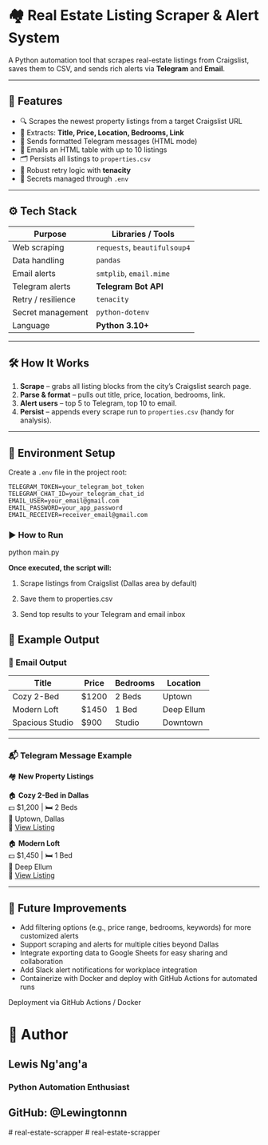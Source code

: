 # 🏘️ Real Estate Listing Scraper & Alert System

A Python automation tool that scrapes real-estate listings from Craigslist, saves them to CSV, and sends rich alerts via **Telegram** and **Email**.

---

## 📌 Features

- 🔍 Scrapes the newest property listings from a target Craigslist URL  
- 📄 Extracts: **Title, Price, Location, Bedrooms, Link**  
- 💬 Sends formatted Telegram messages (HTML mode)  
- 📧 Emails an HTML table with up to 10 listings  
- 🗂 Persists all listings to `properties.csv`  
- 🔁 Robust retry logic with **tenacity**  
- 🔐 Secrets managed through `.env`

---

## ⚙️ Tech Stack

| Purpose            | Libraries / Tools |
|--------------------|-------------------|
| Web scraping       | `requests`, `beautifulsoup4` |
| Data handling      | `pandas` |
| Email alerts       | `smtplib`, `email.mime` |
| Telegram alerts    | **Telegram Bot API** |
| Retry / resilience | `tenacity` |
| Secret management  | `python-dotenv` |
| Language           | **Python 3.10+** |

---

## 🛠 How It Works

1. **Scrape** – grabs all listing blocks from the city’s Craigslist search page.  
2. **Parse & format** – pulls out title, price, location, bedrooms, link.  
3. **Alert users** – top 5 to Telegram, top 10 to email.  
4. **Persist** – appends every scrape run to `properties.csv` (handy for analysis).

---

## 🔐 Environment Setup

Create a `.env` file in the project root:

```dotenv
TELEGRAM_TOKEN=your_telegram_bot_token
TELEGRAM_CHAT_ID=your_telegram_chat_id
EMAIL_USER=your_email@gmail.com
EMAIL_PASSWORD=your_app_password
EMAIL_RECEIVER=receiver_email@gmail.com
```
### ▶️ How to Run

python main.py

**Once executed, the script will:**

1. Scrape listings from Craigslist (Dallas area by default)

2. Save them to properties.csv

3. Send top results to your Telegram and email inbox

## 🧾 Example Output

### 📧 Email Output

| Title            | Price  | Bedrooms | Location    |
|------------------|--------|----------|-------------|
| Cozy 2-Bed       | $1200  | 2 Beds   | Uptown      |
| Modern Loft      | $1450  | 1 Bed    | Deep Ellum  |
| Spacious Studio  | $900   | Studio   | Downtown    |

---

### 📬 Telegram Message Example

🏘️ **New Property Listings**

🏠 **Cozy 2-Bed in Dallas**  
💵 $1,200 | 🛏️ 2 Beds  
📍 Uptown, Dallas  
🔗 [View Listing](https://dallas.craigslist.org/example1)

🏠 **Modern Loft**  
💵 $1,450 | 🛏️ 1 Bed  
📍 Deep Ellum  
🔗 [View Listing](https://dallas.craigslist.org/example2)

---

## 🚀 Future Improvements

- Add filtering options (e.g., price range, bedrooms, keywords) for more customized alerts  
- Support scraping and alerts for multiple cities beyond Dallas  
- Integrate exporting data to Google Sheets for easy sharing and collaboration  
- Add Slack alert notifications for workplace integration  
- Containerize with Docker and deploy with GitHub Actions for automated runs  

Deployment via GitHub Actions / Docker

# 👤 Author
## **Lewis Ng'ang'a**
### **Python Automation Enthusiast**
## GitHub: @Lewingtonnn


#   r e a l - e s t a t e - s c r a p p e r  
 #   r e a l - e s t a t e - s c r a p p e r  
 